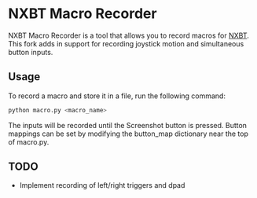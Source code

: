# NXBT Macro Recorder

NXBT Macro Recorder is a tool that allows you to record macros for [NXBT](https://github.com/Brikwerk/nxbt/).
This fork adds in support for recording joystick motion and simultaneous button
inputs.

## Usage

To record a macro and store it in a file, run the following command:

```python
python macro.py <macro_name>
```

The inputs will be recorded until the Screenshot button is pressed.
Button mappings can be set by modifying the button_map dictionary near the top
of macro.py.

## TODO

* Implement recording of left/right triggers and dpad
